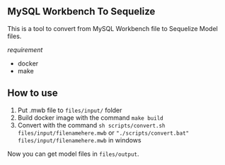 ## MySQL Workbench To Sequelize
This is a tool to convert from MySQL Workbench file to Sequelize Model files.

*requirement*
- docker
- make

## How to use
1. Put .mwb file to `files/input/` folder
2. Build docker image with the command `make build`
3. Convert with the command `sh scripts/convert.sh files/input/filenamehere.mwb` or `"./scripts/convert.bat" files/input/filenamehere.mwb` in windows

Now you can get model files in `files/output`.

